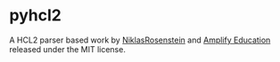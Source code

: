 # pyhcl2

A HCL2 parser based work by [NiklasRosenstein](https://github.com/NiklasRosenstein/python-hcl2-ast) and [Amplify Education](https://github.com/amplify-education/python-hcl2) released under the MIT license.